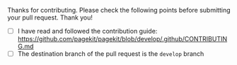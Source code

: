 Thanks for contributing. Please check the following points before submitting your pull request. Thank you!

- [ ] I have read and followed the contribution guide: https://github.com/pagekit/pagekit/blob/develop/.github/CONTRIBUTING.md
- [ ] The destination branch of the pull request is the `develop` branch